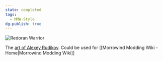 ```yaml
---
state: completed
tags:
  - MMW-Style
dg-publish: true
---
```


![Redoran Warrior](https://images-wixmp-ed30a86b8c4ca887773594c2.wixmp.com/f/d2dc7fc9-b00a-426e-b7d4-3cc80a99c190/d5b6zuo-787bc5b0-7811-4fc0-9473-09d8f5371dd7.jpg?token=eyJ0eXAiOiJKV1QiLCJhbGciOiJIUzI1NiJ9.eyJzdWIiOiJ1cm46YXBwOjdlMGQxODg5ODIyNjQzNzNhNWYwZDQxNWVhMGQyNmUwIiwiaXNzIjoidXJuOmFwcDo3ZTBkMTg4OTgyMjY0MzczYTVmMGQ0MTVlYTBkMjZlMCIsIm9iaiI6W1t7InBhdGgiOiJcL2ZcL2QyZGM3ZmM5LWIwMGEtNDI2ZS1iN2Q0LTNjYzgwYTk5YzE5MFwvZDViNnp1by03ODdiYzViMC03ODExLTRmYzAtOTQ3My0wOWQ4ZjUzNzFkZDcuanBnIn1dXSwiYXVkIjpbInVybjpzZXJ2aWNlOmZpbGUuZG93bmxvYWQiXX0.mv6Gvgi4lYNrghgiFIKqpKZWzkkCQ3lr6hNeOvs2RSQ)

The [art of Alexey Rudikov](https://www.deviantart.com/alexeyrudikov). Could be used for [[Morrowind Modding Wiki - Home|Morrowind Modding Wiki]]